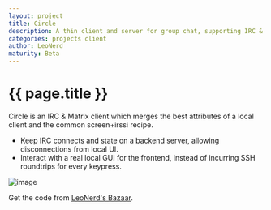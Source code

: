 ```yaml
---
layout: project
title: Circle
description: A thin client and server for group chat, supporting IRC & Matrix
categories: projects client
author: LeoNerd
maturity: Beta
---
```


# {{ page.title }}
Circle is an IRC & Matrix client which merges the best attributes of a local client and the common screen+irssi recipe.

 * Keep IRC connects and state on a backend server, allowing disconnections from local UI.
 * Interact with a real local GUI for the frontend, instead of incurring SSH roundtrips for every keypress.

![image](http://www.leonerd.org.uk/code/circle/circle-two-fes.png)

Get the code from [LeoNerd's Bazaar](http://www.leonerd.org.uk/code/circle/obtain.html).
